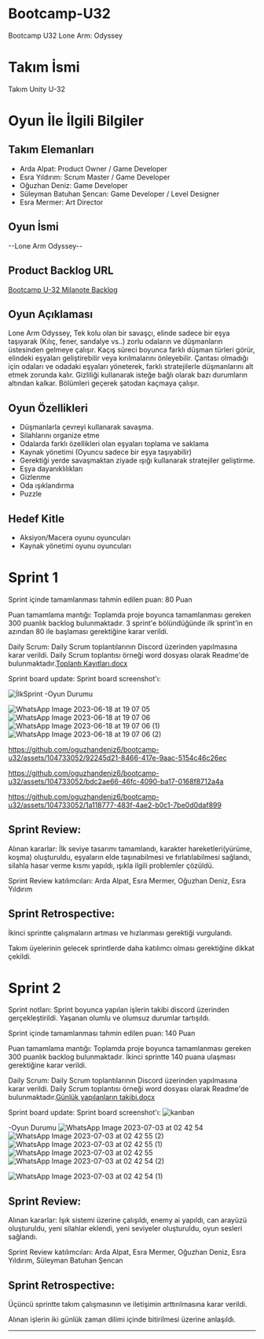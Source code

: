 # Bootcamp-U32
Bootcamp U32 Lone Arm: Odyssey

# **Takım İsmi**

Takım Unity U-32

# Oyun İle İlgili Bilgiler

## Takım Elemanları
- Arda Alpat: Product Owner / Game Developer
- Esra Yıldırım: Scrum Master / Game Developer
- Oğuzhan Deniz: Game Developer
- Süleyman Batuhan Şencan: Game Developer / Level Designer
- Esra Mermer: Art Director

## Oyun İsmi

--Lone Arm Odyssey--

## Product Backlog URL

[Bootcamp U-32 Milanote Backlog](https://app.milanote.com/1Q7WPK1RVQEj9n?p=Chu4nYSduJe)

## Oyun Açıklaması

Lone Arm Odyssey, Tek kolu olan bir savaşçı, elinde sadece bir eşya taşıyarak (Kılıç, fener, sandalye vs..)  zorlu odaların ve düşmanların üstesinden gelmeye çalışır. Kaçış süreci boyunca farklı düşman türleri görür, elindeki eşyaları geliştirebilir veya kırılmalarını önleyebilir. Çantası olmadığı için odaları ve odadaki eşyaları yöneterek, farklı stratejilerle düşmanlarını alt etmek zorunda kalır. Gizliliği kullanarak isteğe bağlı olarak bazı durumların altından kalkar. Bölümleri geçerek şatodan kaçmaya çalışır.


## Oyun Özellikleri 
- Düşmanlarla çevreyi kullanarak savaşma.
- Silahlarını organize etme
- Odalarda farklı özellikleri olan eşyaları toplama ve saklama
- Kaynak yönetimi (Oyuncu sadece bir eşya taşıyabilir)
- Gerektiği yerde savaşmaktan ziyade ışığı kullanarak stratejiler geliştirme.
- Eşya dayanıklılıkları
- Gizlenme
- Oda ışıklandırma
- Puzzle



## Hedef Kitle

- Aksiyon/Macera oyunu oyuncuları
- Kaynak yönetimi oyunu oyuncuları

# Sprint 1
Sprint içinde tamamlanması tahmin edilen puan: 80 Puan

Puan tamamlama mantığı: Toplamda proje boyunca tamamlanması gereken 300 puanlık backlog bulunmaktadır. 3 sprint'e bölündüğünde ilk sprint'in en azından 80 ile başlaması gerektiğine karar verildi.

Daily Scrum: Daily Scrum toplantılarının Discord üzerinden yapılmasına karar verildi. Daily Scrum toplantısı örneği word dosyası olarak Readme'de bulunmaktadır.[Toplantı Kayıtları.docx](https://github.com/oguzhandeniz6/bootcamp-u32/files/11782761/Toplanti.Kayitlari.docx)


Sprint board update: Sprint board screenshot'ı:

![İlkSprint](https://github.com/oguzhandeniz6/bootcamp-u32/assets/104733052/5e580195-e44e-48c3-979c-df90a2f80d35)
-Oyun Durumu

![WhatsApp Image 2023-06-18 at 19 07 05](https://github.com/oguzhandeniz6/bootcamp-u32/assets/104733052/47a18861-b04f-470c-b190-f020556793e1)
![WhatsApp Image 2023-06-18 at 19 07 06](https://github.com/oguzhandeniz6/bootcamp-u32/assets/104733052/78571f55-2770-4141-9e29-b1a9ea3b6acb)
![WhatsApp Image 2023-06-18 at 19 07 06 (1)](https://github.com/oguzhandeniz6/bootcamp-u32/assets/104733052/1a203ed4-b0c6-4fa2-9977-26fc375b1b36)
![WhatsApp Image 2023-06-18 at 19 07 06 (2)](https://github.com/oguzhandeniz6/bootcamp-u32/assets/104733052/a2dd6ff6-cf94-48d7-9963-065a6b60fc0a)



https://github.com/oguzhandeniz6/bootcamp-u32/assets/104733052/92245d21-8466-417e-9aac-5154c46c26ec


https://github.com/oguzhandeniz6/bootcamp-u32/assets/104733052/bdc2ae66-46fc-4090-ba17-0168f8712a4a


https://github.com/oguzhandeniz6/bootcamp-u32/assets/104733052/1a118777-483f-4ae2-b0c1-7be0d0daf899

## Sprint Review: 
Alınan kararlar: İlk seviye tasarımı tamamlandı, karakter hareketleri(yürüme, koşma) oluşturuldu, eşyaların elde taşınabilmesi ve fırlatılabilmesi sağlandı, silahla hasar verme kısmı yapıldı, ışıkla ilgili problemler çözüldü.

Sprint Review katılımcıları: Arda Alpat, Esra Mermer, Oğuzhan Deniz, Esra Yıldırım

## Sprint Retrospective:

İkinci sprintte çalışmaların artması ve hızlanması gerektiği vurgulandı. 

Takım üyelerinin gelecek sprintlerde daha katılımcı olması gerektiğine dikkat çekildi.


# Sprint 2
Sprint notları: Sprint boyunca yapılan işlerin takibi discord üzerinden gerçekleştirildi. Yaşanan olumlu ve olumsuz durumlar tartışıldı.

Sprint içinde tamamlanması tahmin edilen puan: 140 Puan

Puan tamamlama mantığı: Toplamda proje boyunca tamamlanması gereken 300 puanlık backlog bulunmaktadır. İkinci sprintte 140 puana ulaşması gerektiğine karar verildi.

Daily Scrum: Daily Scrum toplantılarının Discord üzerinden yapılmasına karar verildi. Daily Scrum toplantısı örneği word dosyası olarak Readme'de bulunmaktadır.[Günlük yapılanların takibi.docx](https://github.com/oguzhandeniz6/bootcamp-u32/files/11931674/Gunluk.yapilanlarin.takibi.docx)

Sprint board update: Sprint board screenshot'ı:
![kanban](https://github.com/oguzhandeniz6/bootcamp-u32/assets/104733052/6531dbae-761e-4317-8d9a-f2e2861dbe58)

-Oyun Durumu
![WhatsApp Image 2023-07-03 at 02 42 54](https://github.com/oguzhandeniz6/bootcamp-u32/assets/104733052/1cb0a0dd-f127-41e3-b6c1-172cc7b9b143)
![WhatsApp Image 2023-07-03 at 02 42 55 (2)](https://github.com/oguzhandeniz6/bootcamp-u32/assets/104733052/2a6590c4-3068-4447-b62a-6bde4e0a556c)
![WhatsApp Image 2023-07-03 at 02 42 55 (1)](https://github.com/oguzhandeniz6/bootcamp-u32/assets/104733052/5a1e09da-a115-4119-b3ca-248319944b7b)
![WhatsApp Image 2023-07-03 at 02 42 55](https://github.com/oguzhandeniz6/bootcamp-u32/assets/104733052/697facc5-8e6a-46ca-aea7-222c6220f5f8)
![WhatsApp Image 2023-07-03 at 02 42 54 (2)](https://github.com/oguzhandeniz6/bootcamp-u32/assets/104733052/d2ce6960-c1df-4e01-810e-6b3aed383561)

![WhatsApp Image 2023-07-03 at 02 42 54 (1)](https://github.com/oguzhandeniz6/bootcamp-u32/assets/104733052/0e891a04-4427-4ba4-8c95-4bf29bcb4ea3)


## Sprint Review: 
Alınan kararlar: Işık sistemi üzerine çalışıldı, enemy ai yapıldı, can arayüzü oluşturuldu, yeni silahlar eklendi, yeni seviyeler oluşturuldu, oyun sesleri sağlandı.

Sprint Review katılımcıları: Arda Alpat, Esra Mermer, Oğuzhan Deniz, Esra Yıldırım, Süleyman Batuhan Şencan

## Sprint Retrospective:

Üçüncü sprintte takım çalışmasının ve iletişimin arttırılmasına karar verildi.

Alınan işlerin iki günlük zaman dilimi içinde bitirilmesi üzerine anlaşıldı. 

---
